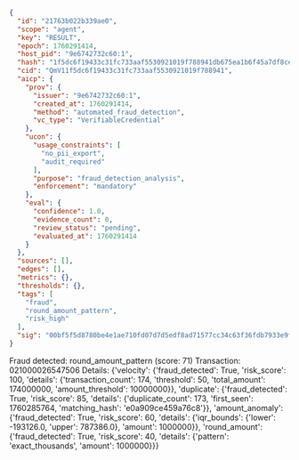 ```json
{
  "id": "21763b022b339ae0",
  "scope": "agent",
  "key": "RESULT",
  "epoch": 1760291414,
  "host_pid": "9e6742732c60:1",
  "hash": "1f5dc6f19433c31fc733aaf5530921019f788941db675ea1b6f45a7df8ce1398",
  "cid": "QmV11f5dc6f19433c31fc733aaf5530921019f788941",
  "aicp": {
    "prov": {
      "issuer": "9e6742732c60:1",
      "created_at": 1760291414,
      "method": "automated_fraud_detection",
      "vc_type": "VerifiableCredential"
    },
    "ucon": {
      "usage_constraints": [
        "no_pii_export",
        "audit_required"
      ],
      "purpose": "fraud_detection_analysis",
      "enforcement": "mandatory"
    },
    "eval": {
      "confidence": 1.0,
      "evidence_count": 0,
      "review_status": "pending",
      "evaluated_at": 1760291414
    }
  },
  "sources": [],
  "edges": [],
  "metrics": {},
  "thresholds": {},
  "tags": [
    "fraud",
    "round_amount_pattern",
    "risk_high"
  ],
  "sig": "00bf5f5d8780be4e1ae710fd07d7d5edf8ad71577cc34c63f36fdb7933e9f57c"
}
```

Fraud detected: round_amount_pattern (score: 71)
Transaction: 021000026547506
Details: {'velocity': {'fraud_detected': True, 'risk_score': 100, 'details': {'transaction_count': 174, 'threshold': 50, 'total_amount': 174000000, 'amount_threshold': 10000000}}, 'duplicate': {'fraud_detected': True, 'risk_score': 85, 'details': {'duplicate_count': 173, 'first_seen': 1760285764, 'matching_hash': 'e0a909ce459a76c8'}}, 'amount_anomaly': {'fraud_detected': True, 'risk_score': 60, 'details': {'iqr_bounds': {'lower': -193126.0, 'upper': 787386.0}, 'amount': 1000000}}, 'round_amount': {'fraud_detected': True, 'risk_score': 40, 'details': {'pattern': 'exact_thousands', 'amount': 1000000}}}